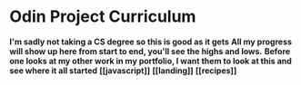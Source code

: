 # Odin Project Curriculum

**I'm sadly not taking a CS degree so this is good as it gets**
**All my progress will show up here from start to end, you'll see the highs and lows.**
**Before one looks at my other work in my portfolio, I want them to look at this and see where it all started**
**[[javascript]]**
**[[landing]]**
**[[recipes]]**
